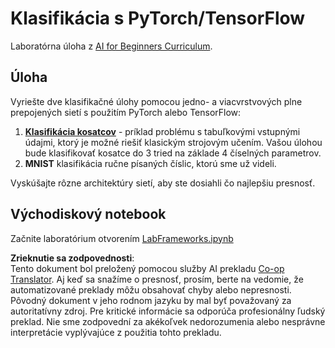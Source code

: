 <!--
CO_OP_TRANSLATOR_METADATA:
{
  "original_hash": "e452d897efb9a89700f41021834cf6e5",
  "translation_date": "2025-08-25T23:55:26+00:00",
  "source_file": "lessons/3-NeuralNetworks/05-Frameworks/lab/README.md",
  "language_code": "sk"
}
-->
# Klasifikácia s PyTorch/TensorFlow

Laboratórna úloha z [AI for Beginners Curriculum](https://github.com/microsoft/ai-for-beginners).

## Úloha

Vyriešte dve klasifikačné úlohy pomocou jedno- a viacvrstvových plne prepojených sietí s použitím PyTorch alebo TensorFlow:

1. **[Klasifikácia kosatcov](https://en.wikipedia.org/wiki/Iris_flower_data_set)** - príklad problému s tabuľkovými vstupnými údajmi, ktorý je možné riešiť klasickým strojovým učením. Vašou úlohou bude klasifikovať kosatce do 3 tried na základe 4 číselných parametrov.
1. **MNIST** klasifikácia ručne písaných číslic, ktorú sme už videli.

Vyskúšajte rôzne architektúry sietí, aby ste dosiahli čo najlepšiu presnosť.

## Východiskový notebook

Začnite laboratórium otvorením [LabFrameworks.ipynb](../../../../../../lessons/3-NeuralNetworks/05-Frameworks/lab/LabFrameworks.ipynb)

**Zrieknutie sa zodpovednosti**:  
Tento dokument bol preložený pomocou služby AI prekladu [Co-op Translator](https://github.com/Azure/co-op-translator). Aj keď sa snažíme o presnosť, prosím, berte na vedomie, že automatizované preklady môžu obsahovať chyby alebo nepresnosti. Pôvodný dokument v jeho rodnom jazyku by mal byť považovaný za autoritatívny zdroj. Pre kritické informácie sa odporúča profesionálny ľudský preklad. Nie sme zodpovední za akékoľvek nedorozumenia alebo nesprávne interpretácie vyplývajúce z použitia tohto prekladu.